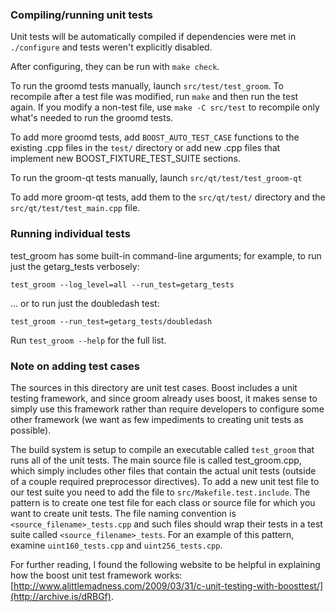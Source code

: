 ### Compiling/running unit tests

Unit tests will be automatically compiled if dependencies were met in `./configure`
and tests weren't explicitly disabled.

After configuring, they can be run with `make check`.

To run the groomd tests manually, launch `src/test/test_groom`. To recompile
after a test file was modified, run `make` and then run the test again. If you
modify a non-test file, use `make -C src/test` to recompile only what's needed
to run the groomd tests.

To add more groomd tests, add `BOOST_AUTO_TEST_CASE` functions to the existing
.cpp files in the `test/` directory or add new .cpp files that
implement new BOOST_FIXTURE_TEST_SUITE sections.

To run the groom-qt tests manually, launch `src/qt/test/test_groom-qt`

To add more groom-qt tests, add them to the `src/qt/test/` directory and
the `src/qt/test/test_main.cpp` file.

### Running individual tests

test_groom has some built-in command-line arguments; for
example, to run just the getarg_tests verbosely:

    test_groom --log_level=all --run_test=getarg_tests

... or to run just the doubledash test:

    test_groom --run_test=getarg_tests/doubledash

Run `test_groom --help` for the full list.

### Note on adding test cases

The sources in this directory are unit test cases.  Boost includes a
unit testing framework, and since groom already uses boost, it makes
sense to simply use this framework rather than require developers to
configure some other framework (we want as few impediments to creating
unit tests as possible).

The build system is setup to compile an executable called `test_groom`
that runs all of the unit tests.  The main source file is called
test_groom.cpp, which simply includes other files that contain the
actual unit tests (outside of a couple required preprocessor
directives). To add a new unit test file to our test suite you need
to add the file to `src/Makefile.test.include`. The pattern is to
create one test file for each class or source file for which you want
to create unit tests.  The file naming convention is
`<source_filename>_tests.cpp` and such files should wrap their tests
in a test suite called `<source_filename>_tests`.  For an example of
this pattern, examine `uint160_tests.cpp` and `uint256_tests.cpp`.

For further reading, I found the following website to be helpful in
explaining how the boost unit test framework works:
[http://www.alittlemadness.com/2009/03/31/c-unit-testing-with-boosttest/](http://archive.is/dRBGf).
